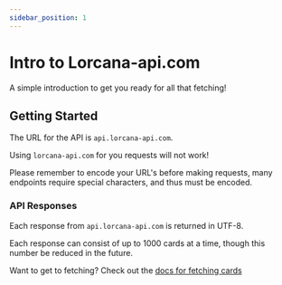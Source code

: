 ```yaml
---
sidebar_position: 1
---
```


# Intro to Lorcana-api.com

A simple introduction to get you ready for all that fetching!

## Getting Started

The URL for the API is `api.lorcana-api.com`.

Using `lorcana-api.com` for you requests will not work!

Please remember to encode your URL's before making requests, many endpoints require special characters, and thus must be encoded.

### API Responses

Each response from `api.lorcana-api.com` is returned in UTF-8.

Each response can consist of up to 1000 cards at a time, though this number be reduced in the future.

Want to get to fetching? Check out the [docs for fetching cards](localhost:3000/docs)




